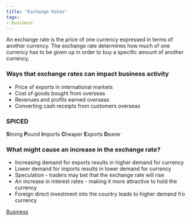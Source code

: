 ```yaml
---
title: "Exchange Rates"
tags:
- business
---
```


An exchange rate is the price of one currency expressed in terms of another currency. The exchange rate determines how much of one currency has to be given up in order to buy a specific amount of another currency.

### Ways that exchange rates can impact business activity

- Price of exports in international markets
- Cost of goods bought from overseas
- Revenues and profits earned overseas
- Converting cash receipts from customers overseas

### SPICED

**S**trong
**P**ound
**I**mports
**C**heaper
**E**xports
**D**earer

### What might cause an increase in the exchange rate?

- Increasing demand for exports results in higher demand for currency
- Lower demand for imports results in lower demand for currency
- Speculation - traders may bet that the exchange rate will rise
- An increase in interest rates - making it more attractive to hold the currency
- Foreign direct investment into the country leads to higher demand fro currency



[Business](/Business)